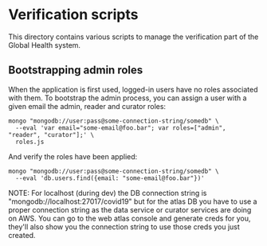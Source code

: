 # Verification scripts

This directory contains various scripts to manage the verification part of the Global Health system.

## Bootstrapping admin roles

When the application is first used, logged-in users have no roles associated with them.
To bootstrap the admin process, you can assign a user with a given email the admin, reader and curator roles:

```shell
mongo "mongodb://user:pass@some-connection-string/somedb" \
  --eval 'var email="some-email@foo.bar"; var roles=["admin", "reader", "curator"];' \
  roles.js
```

And verify the roles have been applied:

```shell
mongo "mongodb://user:pass@some-connection-string/somedb" \
  --eval 'db.users.find({email: "some-email@foo.bar"})'
```

NOTE: For localhost (during dev) the DB connection string is "mongodb://localhost:27017/covid19" but for the atlas DB you have to use a proper connection string as the data service or curator services are doing on AWS.
You can go to the web atlas console and generate creds for you, they'll also show you the connection string to use those creds you just created.